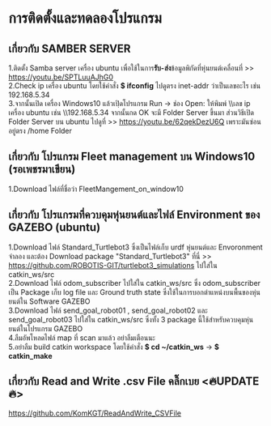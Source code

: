 # การติดตั้งและทดลองโปรแกรม
## เกี่ยวกับ SAMBER SERVER 
1.ติดตั้ง Samba server เครื่อง ubuntu เพื่อใช้ในการ**รับ-ส่ง**ข้อมูลพิกัดที่หุ่นยนต์เคลื่อนที่ >> https://youtu.be/SPTLuuAJhG0 <br />
2.Check ip เครื่อง ubuntu โดยใช้คำสั่ง **$ ifconfig** ไปดูตรง inet-addr ว่าเป็นเลขอะไร เช่น 192.168.5.34 <br />
3.จากนั้นเปิด เครื่อง Windows10 แล้วเปฺิดโปรแกรม Run -> ช่อง Open: ให้พิมพ์ \\\เลข ip เครื่อง ubuntu เช่น \\\192.168.5.34 จากนั้นกด OK จะมี Folder Server ขึ้นมา ส่วนวิธีเปิด Folder Server บน ubuntu ไปดูที่ >> https://youtu.be/62qekDezU6Q เพราะมันซ่อนอยู่ตรง /home Folder
## 
## เกี่ยวกับ โปรแกรม Fleet management บน Windows10 (รอเพชรมาเขียน)
1.Download ไฟล์ที่ชื่อว่า FleetMangement_on_window10
##
## เกี่ยวกับ โปรแกรมที่ควบคุมหุ่นยนต์และไฟล์ Environment ของ GAZEBO (ubuntu)
1.Download ไฟล์ Standard_Turtlebot3 ซึ่งเป็นไฟล์เก็บ urdf หุ่นยนต์และ Envoronment จำลอง และต้อง Download package "Standard_Turtlebot3" ที่นี่ >> https://github.com/ROBOTIS-GIT/turtlebot3_simulations ไปใส่ใน catkin_ws/src <br />
2.Download ไฟล์ odom_subscriber ไปใส่ใน catkin_ws/src  ซึ่ง odom_subscriber เป็น  Package เก็บ log file และ Ground truth state ซึ่งใช้ในการบอกตำแหน่งบนพื้นของหุ่นยนต์ใน Software GAZEBO <br />
3.Download ไฟล์ send_goal_robot01 , send_goal_robot02 และ send_goal_robot03 ไปใส่ใน catkin_ws/src ซึ่งทั้ง 3 package นี้ใช้สำหรับควบคุมหุ่นยนต์ในโปรแกรม GAZEBO <br />
4.ลืมอัพโหลดไฟล์ map ที่ scan มาแล้ว อย่าลืมเตือนนะ <br />
5.อย่าลืม build catkin workspace โดยใช้คำสั่ง **$ cd ~/catkin_ws** -> **$ catkin_make**
##
## เกี่ยวกับ Read and Write .csv File คลิ๊กเบย    <🔥UPDATE🔥>
https://github.com/KomKGT/ReadAndWrite_CSVFile
##
